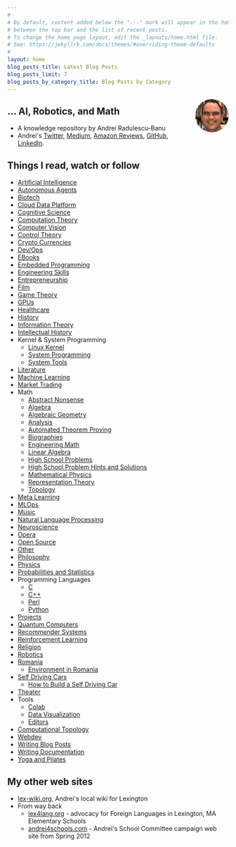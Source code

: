```yaml
---
#
# By default, content added below the "---" mark will appear in the home page
# between the top bar and the list of recent posts.
# To change the home page layout, edit the _layouts/home.html file.
# See: https://jekyllrb.com/docs/themes/#overriding-theme-defaults
#
layout: home
blog_posts_title: Latest Blog Posts
blog_posts_limit: 7
blog_posts_by_category_title: Blog Posts by Category
---
```


<img src="src/images/andrei_circle.png" align="right" width="15%" height="15%" />

## … AI, Robotics, and Math

* A knowledge repository by Andrei Radulescu-Banu
* Andrei's [Twitter](https://twitter.com/bitdribble), [Medium](medium.md), [Amazon Reviews](https://www.amazon.com/gp/profile/amzn1.account.AH2JFOWQ673YGWLX22JI2BKYOUXA/ref=cm_cr_dp_d_gw_tr?ie=UTF8), [GitHub](https://github.com/bitdribble), [LinkedIn](https://www.linkedin.com/in/andrei-radulescu-banu).

## Things I read, watch or follow

* [Artificial Intelligence](artificial_intelligence.md)
* [Autonomous Agents](autonomous_agents.md)
* [Biotech](biotech.md)
* [Cloud Data Platform](cloud_data_platform.md)
* [Cognitive Science](cognitive_science.md)
* [Computation Theory](computation_theory.md)
* [Computer Vision](computer_vision.md)
* [Control Theory](control_theory.md)
* [Crypto Currencies](crypto_currencies.md)
* [Dev/Ops](devops.md)
* [EBooks](ebooks.md)
* [Embedded Programming](embedded_programming.md)
* [Engineering Skills](engineering_skills.md)
* [Entrepreneurship](entrepreneurship.md)
* [Film](film.md)
* [Game Theory](game_theory.md)
* [GPUs](gpus.md)
* [Healthcare](healthcare.md)
* [History](history.md)
* [Information Theory](information_theory.md)
* [Intellectual History](intellectual_history.md)
* Kernel & System Programming
  * [Linux Kernel](linux_kernel.md)
  * [System Programming](system_programming.md)
  * [System Tools](system_tools.md)
* [Literature](literature.md)
* [Machine Learning](machine_learning.md)
* [Market Trading](market_trading.md)
* Math
  * [Abstract Nonsense](math/abstract_nonsense.md)
  * [Algebra](math/algebra.md)
  * [Algebraic Geometry](math/algebraic_geometry.md)
  * [Analysis](math/analysis.md)
  * [Automated Theorem Proving](math/automated_theorem_proving.md)
  * [Biographies](math/biographies.md)
  * [Engineering Math](math/engineering_math.md)
  * [Linear Algebra](math/linear_algebra.md)
  * [High School Problems](math/high_school.md)
  * [High School Problem Hints and Solutions](math/high_school_solutions.md)
  * [Mathematical Physics](math/mathematical_physics.md)
  * [Representation Theory](math/representation_theory.md)
  * [Topology](math/topology.md)
* [Meta Learning](meta_learning.md)
* [MLOps](mlops.md)
* [Music](music.md)
* [Natural Language Processing](natural_language_processing.md)
* [Neuroscience](neuroscience.md)
* [Opera](opera.md)
* [Open Source](open_source.md)
* [Other](other.md)
* [Philosophy](philosophy.md)
* [Physics](physics.md)
* [Probabilities and Statistics](probabilities_and_statistics.md)
* Programming Languages
  * [C](programming_languages/c.md)
  * [C++](programming_languages/c++.md)
  * [Perl](programming_languages/perl.md)
  * [Python](programming_languages/python.md)
* [Projects](projects.md)
* [Quantum Computers](quantum_computers.md)
* [Recommender Systems](recommender_systems.md)
* [Reinforcement Learning](reinforcement_learning.md)
* [Religion](religion.md)
* [Robotics](robotics.md)
* [Romania](romania.md)
  * [Environment in Romania](romania/environment.md)
* [Self Driving Cars](self_driving_cars.md)
  * [How to Build a Self Driving Car](self_driving_cars/how_to_build_a_self_driving_car.md)
* [Theater](theater.md)
* Tools
  * [Colab](colab.md)
  * [Data Visualization](data_visualization.md)
  * [Editors](editors.md)
* [Computational Topology](computational_topology.md)
* [Webdev](webdev.md)
* [Writing Blog Posts](writing_blog_posts.md)
* [Writing Documentation](writing_documentation.md)
* [Yoga and Pilates](yoga_and_pilates.md)

## My other web sites
* [lex-wiki.org](http://lex-wiki.org), Andrei's local wiki for Lexington
* From way back
  * [lex4lang.org](https://web.archive.org/web/20150103052312/https://sites.google.com/site/lexington4languages/) - advocacy for Foreign Languages in Lexington, MA Elementary Schools
  * [andrei4schools.com](https://web.archive.org/web/20130817181328/http://andrei4schools.com/) - Andrei's School Committee campaign web site from Spring 2012
